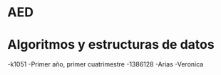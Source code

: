 # AED
# Algoritmos y estructuras de datos
-k1051
-Primer año, primer cuatrimestre
-1386128
-Arias
-Veronica
